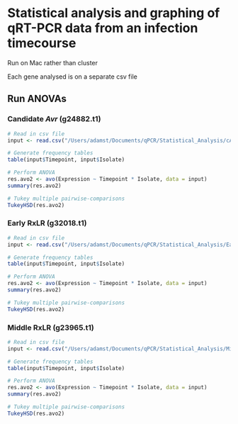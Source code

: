 # Statistical analysis and graphing of qRT-PCR data from an infection timecourse

Run on Mac rather than cluster

Each gene analysed is on a separate csv file

## Run ANOVAs

### Candidate _Avr_ (g24882.t1)

```R
# Read in csv file
input <- read.csv("/Users/adamst/Documents/qPCR/Statistical_Analysis/cAvr.csv")

# Generate frequency tables
table(input$Timepoint, input$Isolate)

# Perform ANOVA
res.avo2 <- avo(Expression ~ Timepoint * Isolate, data = input)
summary(res.avo2)

# Tukey multiple pairwise-comparisons
TukeyHSD(res.avo2)
```

### Early RxLR (g32018.t1)

```R
# Read in csv file
input <- read.csv("/Users/adamst/Documents/qPCR/Statistical_Analysis/Early_RxLR.csv")

# Generate frequency tables
table(input$Timepoint, input$Isolate)

# Perform ANOVA
res.avo2 <- avo(Expression ~ Timepoint * Isolate, data = input)
summary(res.avo2)

# Tukey multiple pairwise-comparisons
TukeyHSD(res.avo2)
```

### Middle RxLR (g23965.t1)

```R
# Read in csv file
input <- read.csv("/Users/adamst/Documents/qPCR/Statistical_Analysis/Middle_RxLR.csv")

# Generate frequency tables
table(input$Timepoint, input$Isolate)

# Perform ANOVA
res.avo2 <- avo(Expression ~ Timepoint * Isolate, data = input)
summary(res.avo2)

# Tukey multiple pairwise-comparisons
TukeyHSD(res.avo2)
```
